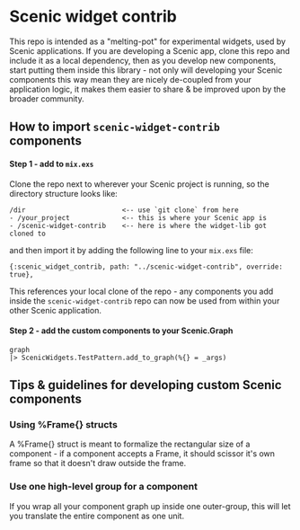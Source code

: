 # Scenic widget contrib

This repo is intended as a "melting-pot" for experimental widgets, used by
Scenic applications. If you are developing a Scenic app, clone this repo
and include it as a local dependency, then as you develop new components,
start putting them inside this library - not only will developing your
Scenic components this way mean they are nicely de-coupled from your
application logic, it makes them easier to share & be improved upon by
the broader community.

## How to import `scenic-widget-contrib` components

#### Step 1 - add to `mix.exs`

Clone the repo next to wherever your Scenic project is running, so the
directory structure looks like:

```
/dir                        <-- use `git clone` from here
- /your_project             <-- this is where your Scenic app is
- /scenic-widget-contrib    <-- here is where the widget-lib got cloned to
```

and then import it by adding the following line to your `mix.exs` file:

```
{:scenic_widget_contrib, path: "../scenic-widget-contrib", override: true},
```

This references your local clone of the repo - any components you add
inside the `scenic-widget-contrib` repo can now be used from within your
other Scenic application.

#### Step 2 - add the custom components to your Scenic.Graph

```
graph
|> ScenicWidgets.TestPattern.add_to_graph(%{} = _args)
```

## Tips & guidelines for developing custom Scenic components

### Using %Frame{} structs

A %Frame{} struct is meant to formalize the rectangular size of a component -
if a component accepts a Frame, it should scissor it's own frame so that
it doesn't draw outside the frame.

### Use one high-level group for a component

If you wrap all your component graph up inside one outer-group, this will
let you translate the entire component as one unit.